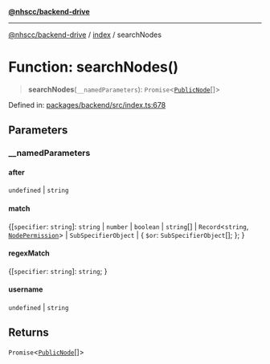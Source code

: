 [**@nhscc/backend-drive**](../../README.md)

***

[@nhscc/backend-drive](../../README.md) / [index](../README.md) / searchNodes

# Function: searchNodes()

> **searchNodes**(`__namedParameters`): `Promise`\<[`PublicNode`](../../db/type-aliases/PublicNode.md)[]\>

Defined in: [packages/backend/src/index.ts:678](https://github.com/nhscc/drive.api.hscc.bdpa.org/blob/778d79f3487f712a80fb10da82bed3843d3db5fd/packages/backend/src/index.ts#L678)

## Parameters

### \_\_namedParameters

#### after

`undefined` \| `string`

#### match

\{[`specifier`: `string`]: `string` \| `number` \| `boolean` \| `string`[] \| `Record`\<`string`, [`NodePermission`](../../db/type-aliases/NodePermission.md)\> \| `SubSpecifierObject` \| \{ `$or`: `SubSpecifierObject`[]; \}; \}

#### regexMatch

\{[`specifier`: `string`]: `string`; \}

#### username

`undefined` \| `string`

## Returns

`Promise`\<[`PublicNode`](../../db/type-aliases/PublicNode.md)[]\>
